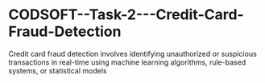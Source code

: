 # CODSOFT--Task-2---Credit-Card-Fraud-Detection
Credit card fraud detection involves identifying unauthorized or suspicious transactions in real-time using machine learning algorithms, rule-based systems, or statistical models
